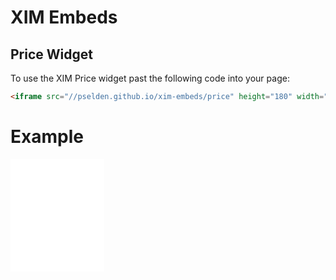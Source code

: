 # XIM Embeds

## Price Widget

To use the XIM Price widget past the following code into your page:

```html
<iframe src="//pselden.github.io/xim-embeds/price" height="180" width="150" frameborder="0"></iframe>
```

# Example

<iframe src="//pselden.github.io/xim-embeds/price" height="180" width="150" frameborder="0"></iframe>
